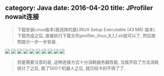 category: Java
date: 2016-04-20
title: JProfiler nowait连接
---
> 下载安装Linux版本(我选择的是LINUX Setup Executable (43 MB) 版本). 下载完成之后, 直接执行下载文件jprofiler_linux_9_1_1.sh就可以了, 然后按照提示一步一步安装.

![](https://raw.githubusercontent.com/ming15/blog-website/images/jprofiler/nowait/jprofiler1.png)
![](https://raw.githubusercontent.com/ming15/blog-website/images/jprofiler/nowait/jprofiler2.png)
![](https://raw.githubusercontent.com/ming15/blog-website/images/jprofiler/nowait/jprofiler3.png)
![](https://raw.githubusercontent.com/ming15/blog-website/images/jprofiler/nowait/jprofiler4.png)
![](https://raw.githubusercontent.com/ming15/blog-website/images/jprofiler/nowait/jprofiler5.png)
![](https://raw.githubusercontent.com/ming15/blog-website/images/jprofiler/nowait/jprofiler6.png)
![](https://raw.githubusercontent.com/ming15/blog-website/images/jprofiler/nowait/jprofiler7.png)
![](https://raw.githubusercontent.com/ming15/blog-website/images/jprofiler/nowait/jprofiler8.png)
![](https://raw.githubusercontent.com/ming15/blog-website/images/jprofiler/nowait/jprofiler9.png)
![](https://raw.githubusercontent.com/ming15/blog-website/images/jprofiler/nowait/jprofiler10.png)

> 但是需要注意的是, 这种连接方式十分消耗服务器性能, 当我开启了方法消耗统计了之后, 跑了500个机器人之后, 就已经卡的不得了了.